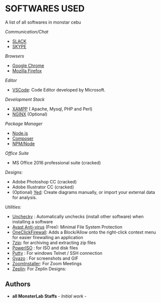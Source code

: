 # SOFTWARES USED

A list of all softwares in monstar cebu

*Communication/Chat*
* [SLACK](https://slack.com/intl/en-ph/downloads/)
* [SKYPE](https://www.skype.com/en/get-skype/)

*Browsers*
* [Google Chrome](https://www.google.com/chrome/)
*  [Mozilla Firefox](https://www.mozilla.org/en-US/firefox/new/)

*Editor*
*  [VSCode](https://code.visualstudio.com/download/): Code Editor developed by Microsoft.

*Development Stack*
*  [XAMPP](https://www.apachefriends.org/download.html) ( Apache, Mysql, PHP and Perl)
*  [NGINX](http://nginx.org/en/download.html) (Optional) 

*Package Manager*
*  [Node.js](https://nodejs.org/en/download/)
*  [Composer](https://getcomposer.org/download/)
*  [NPM/Node](https://www.npmjs.com/get-npm)

*Office Suite*
*  MS Office 2016 professional suite (cracked)

*Designs:*
*  Adobe Photoshop CC (cracked)
*  Adobe Illustrator CC (cracked)
*  (Optional) [Yed](https://www.yworks.com/products/yed/download): Create diagrams manually, or import your external data for analysis.

*Utilities:*
*  [Unchecky](https://unchecky.com/) : Automatically unchecks (install other software) when installing a software
*  [Avast Anti-virus](https://www.avast.com/en-ph/) (Free): Minimal File System Protection 
*  [OneClickFirewall](https://winaero.com/download.php): Adds a Block/Allow onto the right-click context menu for easier firewalling an application
*  [7zip](https://www.7-zip.org/download.html): for archiving and extracting zip files
*  [PowerISO](https://www.poweriso.com/download.php) : for ISO and disk files
*  [Putty](https://www.putty.org/) : For windows Telnet / SSH connection
*  [Gyazo](https://gyazo.com/download?dl=now&lang=en) : For screenshots and GIF
*  [ZoomInstaller](https://zoom.us/support/download): For Zoom Meetings
*  [Zeplin](https://zeplin.io/): For Zeplin Designs:


## Authors

* **all MonsterLab Staffs** - *Initial work* - 
